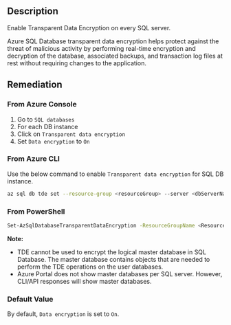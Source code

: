 ## Description

Enable Transparent Data Encryption on every SQL server.

Azure SQL Database transparent data encryption helps protect against the threat of malicious activity by performing real-time encryption and decryption of the database, associated backups, and transaction log files at rest without requiring changes to the application.

## Remediation

### From Azure Console

1. Go to `SQL databases`
2. For each DB instance
3. Click on `Transparent data encryption`
4. Set `Data encryption` to `On`

### From Azure CLI

Use the below command to enable `Transparent data encryption` for SQL DB instance.

```bash
az sql db tde set --resource-group <resourceGroup> --server <dbServerName> --database <dbName> --status Enabled
```

### From PowerShell

```bash
Set-AzSqlDatabaseTransparentDataEncryption -ResourceGroupName <Resource Group Name> -ServerName <SQL Server Name> -DatabaseName <Database Name> -State 'Enabled'
```

**Note:**

- TDE cannot be used to encrypt the logical master database in SQL Database. The master database contains objects that are needed to perform the TDE operations on the user databases.
- Azure Portal does not show master databases per SQL server. However, CLI/API responses will show master databases.

### Default Value

By default, `Data encryption` is set to `On`.
